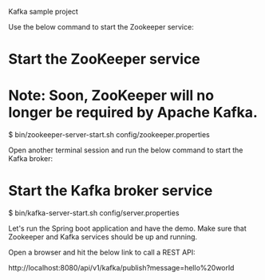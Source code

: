 Kafka sample project 

Use the below command to start the Zookeeper service:
# Start the ZooKeeper service
# Note: Soon, ZooKeeper will no longer be required by Apache Kafka.
$ bin/zookeeper-server-start.sh config/zookeeper.properties

Open another terminal session and run the below command to start the Kafka broker:
# Start the Kafka broker service
$ bin/kafka-server-start.sh config/server.properties

Let's run the Spring boot application and have the demo. Make sure that Zookeeper and Kafka services should be up and running.

Open a browser and hit the below link to call a REST API:

http://localhost:8080/api/v1/kafka/publish?message=hello%20world